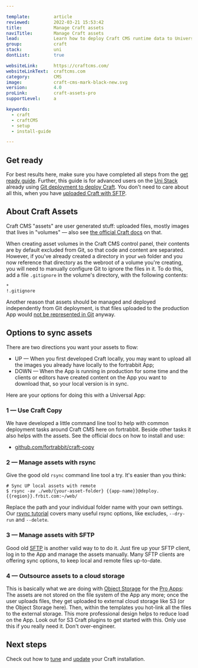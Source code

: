 ```yaml
---

template:         article
reviewed:         2022-03-21 15:53:42
title:            Manage Craft assets
naviTitle:        Manage Craft assets
lead:             Learn how to deploy Craft CMS runtime data to Universal Apps using rsync or SFTP.
group:            craft
stack:            uni
dontList:         true

websiteLink:      https://craftcms.com/
websiteLinkText:  craftcms.com
category:         CMS
image:            craft-cms-mark-black-new.svg
version:          4.0
proLink:          craft-assets-pro
supportLevel:     a

keywords:
  - craft
  - craftCMS
  - setup
  - install-guide

---
```


## Get ready

For best results here, make sure you have completed all steps from the [get ready guide](/craft-about). Further, this guide is for advanced users on the [Uni Stack](/app-uni) already using [Git deployment to deploy Craft](/craft-deploy-git). You don't need to care about all this, when you have [uploaded Craft with SFTP](/craft-upload-sftp).


## About Craft Assets

Craft CMS "assets" are user generated stuff: uploaded files, mostly images that lives in "volumes" — also see [the official Craft docs](https://craftcms.com/docs/3.x/assets.html) on that. 

When creating asset volumes in the Craft CMS control panel, their contents are by default excluded from Git, so that code and content are separated. However, if you've already created a directory in your `web` folder and you now reference that directory as the webroot of a volume you're creating, you will need to manually configure Git to ignore the files in it. To do this, add a file `.gitignore` in the volume's directory, with the following contents:

```
*
!.gitignore
```

Another reason that assets should be managed and deployed independently from Git deployment, is that files uploaded to the production App would [not be represented in Git](https://help.fortrabbit.com/deployment-methods-uni#toc-git-works-only-one-way) anyway.


## Options to sync assets

There are two directions you want your assets to flow:

* UP — When you first developed Craft locally, you may want to upload all the images you already have locally to the fortrabbit App; 
* DOWN — When the App is running in production for some time and the clients or editors have created content on the App you want to download that, so your local version is in sync.

Here are your options for doing this with a Universal App:


### 1 — Use Craft Copy

We have developed a little command line tool to help with common deployment tasks around Craft CMS here on fortrabbit. Beside other tasks it also helps with the assets. See the official docs on how to install and use:

* [github.com/fortrabbit/craft-copy](https://github.com/fortrabbit/craft-copy)


### 2 — Manage assets with rsync

Give the good old `rsync` command line tool a try. It's easier than you think: 

```
# Sync UP local assets with remote
$ rsync -av ./web/{your-asset-folder} {{app-name}}@deploy.{{region}}.frbit.com:~/web/
```

Replace the path and your individual folder name with your own settings. Our [rsync tutorial](/rsync) covers many useful rsync options, like excludes, `--dry-run` and `--delete`.


### 3 — Manage assets with SFTP

Good old [SFTP](/sftp-uni#toc-accessing-sftp) is another valid way to to do it. Just fire up your SFTP client, log in to the App and manage the assets manually. Many SFTP clients are offering sync options, to keep local and remote files up-to-date.  


### 4 — Outsource assets to a cloud storage

This is basically what we are doing with [Object Storage](/object-storage) for the [Pro Apps](/app-pro): The assets are not stored on the file system of the App any more; once the user uploads files, they get uploaded to external cloud storage like S3 (or the Object Storage here). Then, within the templates you hot-link all the files to the external storage. This more professional design helps to reduce load on the App. Look out for S3 Craft plugins to get started with this. Only use this if you really need it. Don't over-engineer.


## Next steps

Check out how to [tune](/craft-tune) and [update](/craft-update) your Craft installation.
